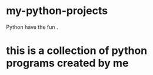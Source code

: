 # my-python-projects
Python have the  fun .
# this is a collection of python programs created by me
